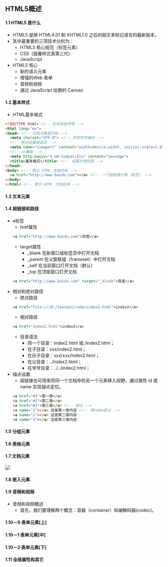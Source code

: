 ## HTML5概述
#### 1.1 HTML5 是什么
* HTML5 是继 HTML4.01 和 XHTML1.0 之后的超文本标记语言的最新版本。
* 其中最重要的三项技术分别为：
  * HTML5 核心规范（标签元素）
  * CSS（层叠样式表第三代）
  * JavaScript
* HTML5 核心
  * 新的语义元素
  * 增强的Web 表单
  * 音频和视频
  * 通过 JavaScript 绘图的 Canvas
#### 1.2 基本样式
* HTML基本格式
```html
<!DOCTYPE html> <!-- 文档类型声明 -->
<html lang="en"> 
<head> <!-- 文档元数据开始 -->
  <meta charset="UTF-8"> <!-- 声明字符编码 -->
  <!-- 移动设备自适应 -->
  <meta name="viewport" content="width=device-width, initial-scale=1.0">
  <!-- ie兼容 -->
  <meta http-equiv="X-UA-Compatible" content="ie=edge">
  <title>基本格式</title> <!-- 设置文档标题 -->
</head>
<body> <!-- 表示 HTML 文档内容 -->
  <a href="http://www.baidu.com"></a> <!-- 一个超链接元素（标签） -->
</body>
</html> <!-- 表示 HTML 文档结束 -->
```
#### 1.3 文本元素

#### 1.4 超链接和路径
* a标签
  * href属性
  ```html
  <a href="http://www.baidu.com">百度</a>
  ```
  * target属性
    * _blank 在新窗口或标签页中打开文档
    * _parent 在父窗框组（frameset）中打开文档
    * _self 在当前窗口打开文档（默认）
    * _top 在顶层窗口打开文档
  ```html
  <a href="http://www.baidu.com" target="_blank">百度</a>
  ```
* 相对和绝对路径
  * 绝对路径
  ```html
  <a href="file:///D:/lesson1/code/index2.html">index2</a>
  ```
  * 相对路径
  ```html
  <a href="index2.html">index2</a>
  ```
  * 目录语法
    * 同一个目录：index2.html 或./index2.html；
    * 在子目录：xxx/index2.html；
    * 在孙子目录：xxx/xxx/index2.html；
    * 在父目录：../index2.html；
    * 在爷爷目录：../../index2.html；
* 锚点设置
  * 超链接也可用来将同一个文档中的另一个元素移入视野。通过属性 id 或 name 实现锚点定位。
  ```html
  <a href="#1">第一章</a>
  <a href="#2">第二章</a>
  <a href="#3">第三章</a> <!-- 锚点 -->
  <a name="1"></a> 这是第一章内容 <!-- 用name或id -->
  <a name="2"></a> 这是第二章内容
  <a name="3"></a> 这是第三章内容
  ```
#### 1.5 分组元素

#### 1.6 表格元素

#### 1.7 文档元素
![](../src/lesson1/img/0701.png)
#### 1.8 嵌入元素
#### 1.9 音频和视频
* 音频和视频概述
  * 首先，我们要理解两个概念：容器（container）和编解码器(codec)。
#### 1.10－0 表单元素[上]
#### 1.10－1 表单元素[中]
#### 1.10－2 表单元素[下]
#### 1.11 全局属性和其它



